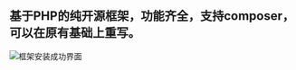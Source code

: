 ## 基于PHP的纯开源框架，功能齐全，支持composer，可以在原有基础上重写。

![框架安装成功界面](https://git.oschina.net/uploads/images/2017/1010/153657_844b5c8a_1481349.png "wxuns.png")